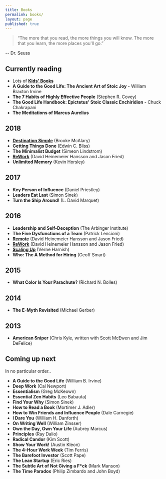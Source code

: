 ```yaml
---
title: Books
permalink: books/
layout: page
published: true
---
```


>“The more that you read, the more things you will know. The more that you learn, the more places you'll go.”

\-- Dr. Seuss

## Currently reading
- Lots of [**Kids' Books**](/kidsbooks)
- **A Guide to the Good Life: The Ancient Art of Stoic Joy** - William Braxton Irvine
- **The 7 Habits of Highly Effective People** (Stephen R. Covey)
- **The Good Life Handbook: Epictetus' Stoic Classic Enchiridion** - Chuck Chakrapani
- **The Meditations of Marcus Aurelius**

## 2018

- [**Destination Simple**](/books/destination-simple) (Brooke McAlary)
- **Getting Things Done** (Edwin C. Bliss)
- **The Minimalist Budget** (Simeon Lindstrom)
- [**ReWork**](/books/rework) (David Heinemeier Hansson and Jason Fried)
- **Unlimited Memory** (Kevin Horsley)

## 2017

- **Key Person of Influence** (Daniel Priestley)
- **Leaders Eat Last** (Simon Sinek)
- **Turn the Ship Around!** (L. David Marquet)

## 2016

- **Leadership and Self-Deception** (The Arbinger Institute)
- **The Five Dysfunctions of a Team** (Patrick Lencioni)
- [**Remote**](/books/remote) (David Heinemeier Hansson and Jason Fried)
- [**ReWork**](/books/rework) (David Heinemeier Hansson and Jason Fried)
- [**Scaling Up**](/books/scaling-up) (Verne Harnish)
- **Who: The A Method for Hiring** (Geoff Smart)

## 2015

- **What Color Is Your Parachute?** (Richard N. Bolles)

## 2014

- **The E-Myth Revisited** (Michael Gerber)

## 2013

- **American Sniper** (Chris Kyle, written with Scott McEwen and Jim DeFelice)

## Coming up next

In no particular order..

- **A Guide to the Good Life** (William B. Irvine)
- **Deep Work** (Cal Newport)
- **Essentialism** (Greg McKeown)
- **Essential Zen Habits** (Leo Babauta)
- **Find Your Why** (Simon Sinek)
- **How to Read a Book** (Mortimer J. Adler)
- **How to Win Friends and Influence People** (Dale Carnegie)
- **I Dare You** (William H. Danforth)
- **On Writing Well** (William Zinsser)
- **Own the Day, Own Your Life** (Aubrey Marcus)
- **Principles** (Ray Dalio)
- **Radical Candor** (Kim Scott)
- **Show Your Work!** (Austin Kleon)
- **The 4-Hour Work Week** (Tim Ferris)
- **The Barefoot Investor** (Scott Pape)
- **The Lean Startup** (Eric Ries)
- **The Subtle Art of Not Giving a F\*ck** (Mark Manson)
- **The Time Paradox** (Philip Zimbardo and John Boyd)